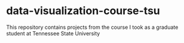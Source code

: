 # data-visualization-course-tsu
This repository contains projects from the course I took as a graduate student at Tennessee State University 

